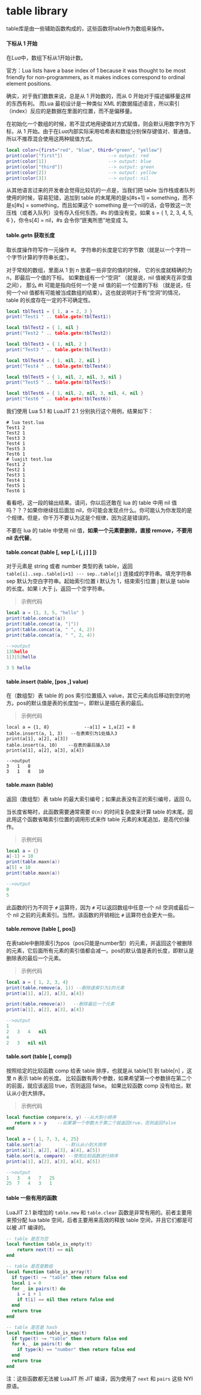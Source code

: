 # table library

table库是由一些辅助函数构成的，这些函数将table作为数组来操作。

#### 下标从 1 开始

在*Lua*中，数组下标从1开始计数。

官方：Lua lists have a base index of 1 because it was thought to be most friendly for non-programmers, as it makes indices correspond to ordinal element positions.

确实，对于我们数数来说，总是从 1 开始数的，而从 0 开始对于描述偏移量这样的东西有利。 而Lua 最初设计是一种类似 XML 的数据描述语言，所以索引（index）反应的是数据在里面的位置，而不是偏移量。

在初始化一个数组的时候，若不显式地用键值对方式赋值，则会默认用数字作为下标，从 1 开始。由于在*Lua*内部实际采用哈希表和数组分别保存键值对、普通值，所以不推荐混合使用这两种赋值方式。

```lua
local color={first="red", "blue", third="green", "yellow"} 
print(color["first"])                 --> output: red
print(color[1])                       --> output: blue
print(color["third"])                 --> output: green
print(color[2])                       --> output: yellow
print(color[3])                       --> output: nil
```

从其他语言过来的开发者会觉得比较坑的一点是，当我们把 table 当作栈或者队列使用的时候，容易犯错，追加到 table 的末尾用的是s[#s+1] = something，而不是s[#s] = something，而且如果这个 something 是一个nil的话，会导致这一次压栈（或者入队列）没有存入任何东西，#s 的值没有变。如果 s = { 1, 2, 3, 4, 5, 6 }，你令s[4] = nil，#s 会令你“匪夷所思”地变成 3。

#### table.getn 获取长度

取长度操作符写作一元操作 #。 字符串的长度是它的字节数（就是以一个字符一个字节计算的字符串长度）。

对于常规的数组，里面从 1 到 n 放着一些非空的值的时候， 它的长度就精确的为 n，即最后一个值的下标。 如果数组有一个“空洞” （就是说，nil 值被夹在非空值之间）， 那么 #t 可能是指向任何一个是 nil 值的前一个位置的下标 （就是说，任何一个nil 值都有可能被当成数组的结束）。这也就说明对于有“空洞”的情况，table 的长度存在一定的不可确定性。

```lua
local tblTest1 = { 1, a = 2, 3 }
print("Test1 " .. table.getn(tblTest1))   

local tblTest2 = { 1, nil }
print("Test2 " .. table.getn(tblTest2))  

local tblTest3 = { 1, nil, 2 }
print("Test3 " .. table.getn(tblTest3))  

local tblTest4 = { 1, nil, 2, nil }
print("Test4 " .. table.getn(tblTest4))   

local tblTest5 = { 1, nil, 2, nil, 3, nil }
print("Test5 " .. table.getn(tblTest5))   

local tblTest6 = { 1, nil, 2, nil, 3, nil, 4, nil }
print("Test6 " .. table.getn(tblTest6))  
```

我们使用 Lua 5.1 和 LuaJIT 2.1 分别执行这个用例，结果如下：

```shell
# lua test.lua
Test1 2
Test2 1
Test3 3
Test4 1
Test5 3
Test6 1
# luajit test.lua
Test1 2
Test2 1
Test3 1
Test4 1
Test5 1
Test6 1
```

看看吧，这一段的输出结果。请问，你以后还敢在 lua 的 table 中用 nil 值吗？？？如果你继续往后面加 nil，你可能会发现点什么。你可能认为你发现的是个规律。但是，你千万不要认为这是个规律，因为这是错误的。 

不要在 lua 的 table 中使用 nil 值，**如果一个元素要删除，直接 remove，不要用 nil 去代替**。

#### table.concat (table [, sep [, i [, j ] ] ])

对于元素是 string 或者 number 类型的表 table，返回 `table[i]..sep..table[i+1] ··· sep..table[j]` 连接成的字符串。填充字符串 sep 默认为空白字符串。起始索引位置 i 默认为 1，结束索引位置 j 默认是 table 的长度。如果 i 大于 j，返回一个空字符串。

>示例代码

```lua
local a = {1, 3, 5, "hello" }
print(table.concat(a))
print(table.concat(a, "|"))
print(table.concat(a, " ", 4, 2))
print(table.concat(a, " ", 2, 4))

-->output
135hello
1|3|5|hello

3 5 hello
```

#### table.insert (table, [pos ,] value)

在（数组型）表 table 的 pos 索引位置插入 value，其它元素向后移动到空的地方。pos的默认值是表的长度加一，即默认是插在表的最后。

>示例代码

```
local a = {1, 8}             --a[1] = 1,a[2] = 8
table.insert(a, 1, 3)   --在表索引为1处插入3
print(a[1], a[2], a[3])
table.insert(a, 10)    --在表的最后插入10
print(a[1], a[2], a[3], a[4])

-->output
3	1	8
3	1	8	10
```

 
#### table.maxn (table)

返回（数组型）表 table 的最大索引编号；如果此表没有正的索引编号，返回 0。

当长度省略时，此函数需要通常需要 `O(n)` 的时间复杂度来计算 table 的末尾。因此用这个函数省略索引位置的调用形式来作 table 元素的末尾追加，是高代价操作。

>示例代码

```lua
local a = {}
a[-1] = 10
print(table.maxn(a))
a[5] = 10  
print(table.maxn(a))

-->output
0
5
```

此函数的行为不同于 `#` 运算符，因为 `#` 可以返回数组中任意一个 nil 空洞或最后一个 nil 之前的元素索引。当然，该函数的开销相比 `#` 运算符也会更大一些。

#### table.remove (table [, pos])

在表table中删除索引为pos（pos只能是number型）的元素，并返回这个被删除的元素，它后面所有元素的索引值都会减一。pos的默认值是表的长度，即默认是删除表的最后一个元素。

>示例代码

```lua
local a = { 1, 2, 3, 4}
print(table.remove(a, 1)) --删除速索引为1的元素
print(a[1], a[2], a[3], a[4])

print(table.remove(a))   --删除最后一个元素
print(a[1], a[2], a[3], a[4])

-->output
1
2	3	4	nil
4
2	3	nil	nil
```


#### table.sort (table [, comp])

按照给定的比较函数 comp 给表 table 排序，也就是从 table[1] 到 table[n] ，这里 n 表示 table 的长度。
比较函数有两个参数，如果希望第一个参数排在第二个的前面，就应该返回 true，否则返回 false。
如果比较函数 comp 没有给出，默认从小到大排序。

>示例代码

```lua
local function compare(x, y) --从大到小排序
   return x > y    --如果第一个参数大于第二个就返回true，否则返回false
end

local a = { 1, 7, 3, 4, 25}
table.sort(a)         --默认从小到大排序
print(a[1], a[2], a[3], a[4], a[5])
table.sort(a, compare) --使用比较函数进行排序
print(a[1], a[2], a[3], a[4], a[5])

-->output
1	3	4	7	25
25	7	4	3	1
```


#### table 一些有用的函数

LuaJIT 2.1 新增加的 `table.new` 和 `table.clear` 函数是非常有用的。前者主要用来预分配 lua table 空间，后者主要用来高效的释放 table 空间，并且它们都是可以被 JIT 编译的。

```lua
-- table 是否为空
local function table_is_empty(t)
    return next(t) == nil
end

-- table 是否是数组
local function table_is_array(t)
  if type(t) ~= "table" then return false end
  local i = 0
  for _ in pairs(t) do
    i = i + 1
    if t[i] == nil then return false end
  end
  return true
end

-- table 是否是 hash
local function table_is_map(t)
  if type(t) ~= "table" then return false end
  for k,_ in pairs(t) do
    if type(k) == "number" then return false end
  end
  return true
end
```

注：这些函数都无法被 LuaJIT 所 JIT 编译，因为使用了 `next` 和 `pairs` 这些 NYI 原语。
